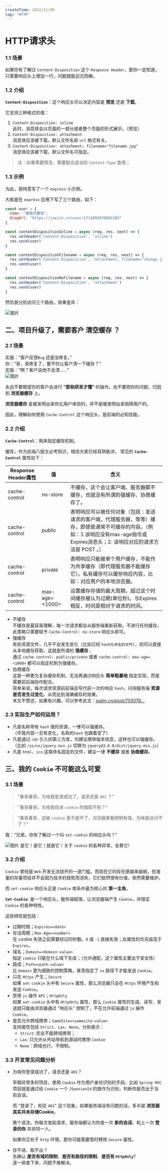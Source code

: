 ```yaml
---
createTime: 2022/11/09
tag: 'HTTP'
---
```

# HTTP请求头

### 1.1 场景

如果你有了解过 `Content-Disposition` 这个 `Response Header`，那你一定知道，只需要响应头上增加一行，问题就能迎刃而解。

### 1.2 介绍

**`Content-Disposition`**：这个响应头可以决定内容是 **预览** 还是 **下载**。

它支持三种格式的值：

1. `Content-Disposition: inline`  
    此时，消息体会以页面的一部分或者整个页面的形式展示。（预览）
2. `Content-Disposition: attachment`  
    消息体应该被下载，默认文件名和 `url` 格式有关。
3. `Content-Disposition: attachment; filename="filename.jpg"`  
    消息体应该被下载，默认文件名可指定。

> 注：如果需要预览，需要配合适当的 `Content-Type` 食用；

### 1.3 示例

为此，我特意写了一个 `express` 小示例。

大抵是在 `express` 应用下写了三个路由，如下：

```js
const user = {
  name: "摸鱼的春哥",
  blogUrl: "https://juejin.cn/user/1714893870865303"
}

const contentDispositionInline = async (req, res, next) => {
  res.setHeader('Content-Disposition', 'inline')
  res.send(user)
}

const contentDispositionFilename = async (req, res, next) => {
  res.setHeader('Content-Disposition', 'attachment; filename="chunge.json"')
  res.send(user)
}

const contentDispositionNoFilename = async (req, res, next) => {
  res.setHeader('Content-Disposition', 'attachment')
  res.send(user)
}

```

然后我分别访问三个路由，效果差异：

![图片](https://p3-juejin.byteimg.com/tos-cn-i-k3u1fbpfcp/9b92606d69564a6cb5fd1bdf0c005370~tplv-k3u1fbpfcp-zoom-in-crop-mark:4536:0:0:0.image)

二、项目升级了，需要客户 **清空缓存** ？
-----------------------

### 2.1 场景

实施：“客户反馈`Bug` 还是没修复。”  
你：“哥，真修复了，要不你让客户清一下缓存？”  
实施：“啊？客户说他不会清……”  
![图片](https://p3-juejin.byteimg.com/tos-cn-i-k3u1fbpfcp/27dff5bd3a2546168adcb1d6651dcd91~tplv-k3u1fbpfcp-zoom-in-crop-mark:4536:0:0:0.image)

永远不要期望你的客户会进行 **“那些研发才懂”** 的操作。也不要把你的问题，归因到 **浏览器缓存** 上。

**浏览器缓存** 是被发明出来优化用户体验的，并不是被发明出来阻碍用户的。

因此，理解如何使用 `Cache-Control` 这个响应头，是前端的必知技能。

### 2.2 介绍

**`Cache-Control`**：用来指定缓存机制。

缓存，作为前端八股文必考知识，相信大家已经耳熟能详。 常见的 **`Cache-Control`** 属性如下：

| Response Header属性 | 值 | 含义 |
| --- | --- | --- |
| cache-control | no-store | 不缓存，这个会让客户端、服务器都不缓存，也就没有所谓的强缓存、协商缓存了。 |
| cache-control | public | 表明响应可以被任何对象（包括：发送请求的客户端，代理服务器，等等）缓存，即使是通常不可缓存的内容。（例如：1.该响应没有max-age指令或Expires消息头；2. 该响应对应的请求方法是 POST 。） |
| cache-control | private | 表明响应只能被单个用户缓存，不能作为共享缓存（即代理服务器不能缓存它）。私有缓存可以缓存响应内容，比如：对应用户的本地浏览器。 |
| cache-control | max-age=<1000> | 设置缓存存储的最大周期，超过这个时间缓存被认为过期(单位秒)。与Expires相反，时间是相对于请求的时间。 |

* 不缓存  
    不缓存是最容易理解，每一次请求都会从服务端重新获取，不进行任何缓存。  
    此策略只需要赋予 `Cache-Control: no-store` 响应头即可。
* 强缓存  
    有些资源文件，几乎不会发生变化（比如已经 `hash化命名的文件`），则可以直接从本地缓存获取，这就是所谓的 **强缓存** ;  
    通过 `cache-control: public/private` 或者 `cache-control: max-age=<1000>` 都可以指定机制为强缓存。
* 协商缓存  
    这是一种更为复杂缓存机制，无法再通过响应头 **简单粗暴地** 指定实现，而是需要前后端协作配合。  
    简单来说，每次请求资源前前端会写代前一次的响应 `hash`，问询服务端 **资源是否发生过变化**，从而达到准确缓存的效果。  
    本文不赘述，如果有兴趣，可以参考此文：[juejin.cn/post/703078…](https://juejin.cn/post/7030781324650610695 "https://juejin.cn/post/7030781324650610695")

### 2.3 实际生产如何运用？

* 凡是名称带有 `hash` 值的资源，一律可以强缓存。  
    （毕竟内容一旦有变化，名称的`hash` 也跟着变了）
* 凡是通过 `cdn` 引入的第三方库，均建议携带版本信息，这样也可以强缓存。  
    （比如 `/xx/xx/jquery.min.js` 切换为 `jquery@3.6.0/dist/jquery.min.js`）
* 凡是 `html`、`ico` 这类命名固定的文件，建议一律 **不缓存** 或者 **协商缓存**。

三、我的 `Cookie` 不可能这么可爱
----------------------

### 3.1 场景

> "春哥春哥，为啥我登录成功了，请求还是 `401` ？"

> "春哥春哥，为啥我存进 `cookie` 的值取不到？"

> "春哥春哥，这破 `cookie` 是不是坏了，浏览器里看明明有值，为啥我访问不了？"

我：“兄弟，你有了解过一个叫 `set-cookie` 的响应头吗？”

![图片](https://p3-juejin.byteimg.com/tos-cn-i-k3u1fbpfcp/48bf9bf38d94486498a7b33afd7d7766~tplv-k3u1fbpfcp-zoom-in-crop-mark:4536:0:0:0.image) 是它！是它！就是它！关于 `cookie` 的各种异常，全靠它!

### 3.2 介绍

`Cookie` 曾经是 `Web` 开发无法绕开的一道门槛，而现在它的存在感越来越弱，但海量的存量项目并不会因为技术的趋势而消失，它们依然很有价值，依然需要维护。

而 `set-cookie` 响应头正是 `Cookie` 体系中最为核心的 **第一主角**。

**`Set-Cookie`**: 是一个响应头，服务端赋值，让浏览器端产生 `Cookie`，并限定 `Cookie` 的各种特性。

这些特性就包括：

* 过期时限；`Expires=<date>`
* 存活周期；`Max-Age=<number>`  
    在 cookie 失效之前需要经过的秒数。`0` 或 `-1` 直接失效；此属性的优先级高于 `Expires`。
* 域名；`Domain=<domain-value>`  
    指定 `cookie` 只能在什么域下生成；（允许通配，这个属性主要出于安全性）
* 路径；`Path=<path-value>`  
    比 `Domain` 更为细致的控制策略，甚至指定了 `xx` 路径下才能发送 `Cookie`。
* 只在 `Https` 产生；`Secure`  
    如果 `set-cookie` 头中有 `Secure` 属性，那么浏览器只会在 `Https` 环境产生和发送 `Cookie`。
* 禁用 `js` 操作 `API`；`HttpOnly`  
    如果 `set-cookie` 头中有 `HttpOnly` 属性，那么 `Cookie` 属性的生成、读写、发送就只能由浏览器通过 "响应头" 控制了，不在允许前端通过 `js` 操作 `Cookie`。
* 是否允许跨域携带；`SameSite=<samesite-value>`  
    支持属性包括 `Strict`、`Lax`、`None`，分别表示：
  * `Strict`: 完全不能跨域携带；
  * `Lax`: 只允许从外站导航到源站时携带 `Cookie`
  * `None`：跨域也行，不限制。

### 3.3 开发常见问题分析

* 为啥你登录成功了，请求还是 `401`？

    早期非常多的项目，使用 `Cookie` 作为用户身份识别的手段，比如 `Spring MVC` 项目就是通过给 `Cookie` 一个 `JSeesionId` 的值作为识别，判断你是否出于当前会话。

    而 "登录了，却还 `401`" 这个现象，如果服务端没有问题的话，多半是 **浏览器其实并未存储Cookie**。

    换个说法，你每次发起请求，服务端都认为你是一次 **新的会话**，和上一次 **登录的你** 并非同一人。

    如果你正处于 `http` 环境，那你可能需要暂时移除 `Secure` 属性。

* 存不进、取不出？  
    先确认 **是否有域的限制**、**是否有路径的限制**、**是否有 `HttpOnly`**?  
    逐一排查下来，问题不难解决。
